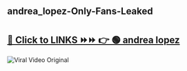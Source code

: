 
 ## andrea_lopez-Only-Fans-Leaked

# <h2><a href="https://clipsfans.com/andrea_lopez&ref=git">🔗 Click to LINKS ⏩⏩ 👉 🟢 andrea lopez </a></h2>

<a href="https://clipsfans.com/andrea_lopez&ref=git" rel="nofollow" data-target="animated-image.originalLink"><img src="https://i.ibb.co.com/xMMVF88/686577567.gif" alt="Viral Video Original" style="max-width: 100%; display: inline-block;" data-target="animated-image.originalImage"></a>

